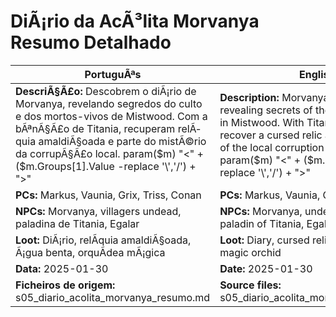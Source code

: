 ﻿# DiÃ¡rio da AcÃ³lita Morvanya  Resumo Detalhado

| PortuguÃªs | English |
|-----------|---------|
| **DescriÃ§Ã£o:** Descobrem o diÃ¡rio de Morvanya, revelando segredos do culto e dos mortos-vivos de Mistwood. Com a bÃªnÃ§Ã£o de Titania, recuperam relÃ­quia amaldiÃ§oada e parte do mistÃ©rio da corrupÃ§Ã£o local. param($m) "<" + ($m.Groups[1].Value -replace '\\','/') + ">"  | **Description:** Morvanyas diary is found, revealing secrets of the cult and undead in Mistwood. With Titanias blessing, they recover a cursed relic and uncover part of the local corruption mystery. param($m) "<" + ($m.Groups[1].Value -replace '\\','/') + ">"  |
| **PCs:** Markus, Vaunia, Grix, Triss, Conan | **PCs:** Markus, Vaunia, Grix, Triss, Conan |
| **NPCs:** Morvanya, villagers undead, paladina de Titania, Egalar | **NPCs:** Morvanya, undead villagers, paladin of Titania, Egalar |
| **Loot:** DiÃ¡rio, relÃ­quia amaldiÃ§oada, Ã¡gua benta, orquÃ­dea mÃ¡gica | **Loot:** Diary, cursed relic, holy water, magic orchid |
| **Data:** 2025-01-30 | **Date:** 2025-01-30 |
| **Ficheiros de origem:** s05_diario_acolita_morvanya_resumo.md | **Source files:** s05_diario_acolita_morvanya_resumo.md |

























